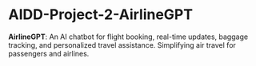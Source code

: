 # AIDD-Project-2-AirlineGPT
**AirlineGPT**: An AI chatbot for flight booking, real-time updates, baggage tracking, and personalized travel assistance. Simplifying air travel for passengers and airlines.
